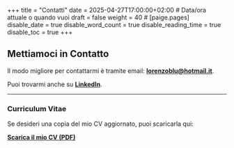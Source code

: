 +++
title = "Contatti"
date = 2025-04-27T17:00:00+02:00 # Data/ora attuale o quando vuoi
draft = false
weight = 40 #
[paige.pages]
  disable_date = true
  disable_word_count = true
  disable_reading_time = true
  disable_toc = true
+++

## Mettiamoci in Contatto

Il modo migliore per contattarmi è tramite email: **lorenzoblu@hotmail.it**.

Puoi trovarmi anche su [**LinkedIn**](https://www.linkedin.com/in/lorenzo-caputo1202/).

---

### Curriculum Vitae

Se desideri una copia del mio CV aggiornato, puoi scaricarla qui:

[**Scarica il mio CV (PDF)**](/lorenzosnotes/files/Lorenzo_Caputo_Digital_Marketing_Specialist.pdf)